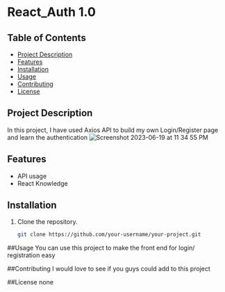# React_Auth 1.0


## Table of Contents

- [Project Description](#project-description)
- [Features](#features)
- [Installation](#installation)
- [Usage](#usage)
- [Contributing](#contributing)
- [License](#license)

## Project Description

In this project, I have used Axios API to build my own Login/Register page and learn the authentication
![Screenshot 2023-06-19 at 11 34 55 PM](https://github.com/AUSt-in/React_Auth/assets/79310192/26e17bc8-cd33-4e04-932f-8e658191727c)

## Features

- API usage
- React Knowledge
## Installation
1. Clone the repository.
   ```bash
   git clone https://github.com/your-username/your-project.git

##Usage
You can use this project to make the front end for login/ registration easy

##Contributing
I would love to see if you guys could add to this project

##License
none



